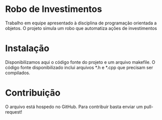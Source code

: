 # Robo de Investimentos
Trabalho em equipe apresentado à disciplina de programação orientada a objetos. O projeto simula um robo que automatiza ações de investimentos

# Instalação
Disponibilizamos aqui o código fonte do projeto e um arquivo makefile. O código fonte disponibilizado inclui arquivos *.h e *.cpp que precisam ser compilados.

# Contribuição
O arquivo está hospedo no GitHub. Para contribuir basta enviar um pull-request!

